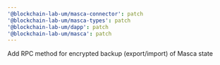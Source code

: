 ```yaml
---
'@blockchain-lab-um/masca-connector': patch
'@blockchain-lab-um/masca-types': patch
'@blockchain-lab-um/dapp': patch
'@blockchain-lab-um/masca': patch
---
```


Add RPC method for encrypted backup (export/import) of Masca state
